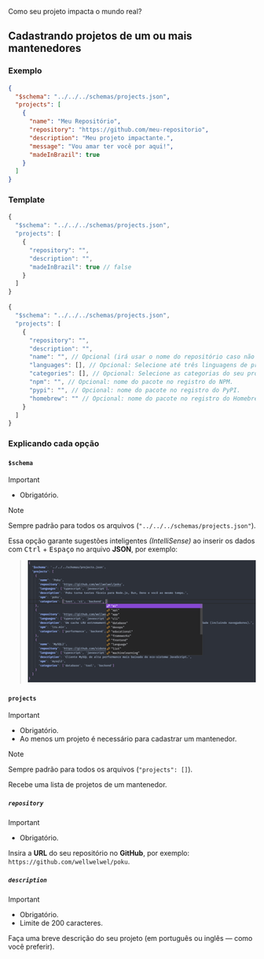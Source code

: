 Como seu projeto impacta o mundo real?

## Cadastrando projetos de um ou mais mantenedores

### Exemplo

```json
{
  "$schema": "../../../schemas/projects.json",
  "projects": [
    {
      "name": "Meu Repositório",
      "repository": "https://github.com/meu-repositorio",
      "description": "Meu projeto impactante.",
      "message": "Vou amar ter você por aqui!",
      "madeInBrazil": true
    }
  ]
}
```

### Template

```js
{
  "$schema": "../../../schemas/projects.json",
  "projects": [
    {
      "repository": "",
      "description": "",
      "madeInBrazil": true // false
    }
  ]
}
```

```js
{
  "$schema": "../../../schemas/projects.json",
  "projects": [
    {
      "repository": "",
      "description": "",
      "name": "", // Opcional (irá usar o nome do repositório caso não for passado)
      "languages": [], // Opcional: Selecione até três linguagens de programação (veja abaixo todas as linguagens disponíveis)
      "categories": [], // Opcional: Selecione as categorias do seu projeto (veja abaixo todas as categorias disponíveis)
      "npm": "", // Opcional: nome do pacote no registro do NPM.
      "pypi": "", // Opcional: nome do pacote no registro do PyPI.
      "homebrew": "" // Opcional: nome do pacote no registro do Homebrew.
    }
  ]
}
```

### Explicando cada opção

#### `$schema`

> [!IMPORTANT]
>
> - Obrigatório.

> [!NOTE]
>
> Sempre padrão para todos os arquivos (`"../../../schemas/projects.json"`).

Essa opção garante sugestões inteligentes _(IntelliSense)_ ao inserir os dados com <kbd>Ctrl</kbd> + <kbd>Espaço</kbd> no arquivo **JSON**, por exemplo:

> <img src="./resources/intellisense-example.png" width="480" />

#### `projects`

> [!IMPORTANT]
>
> - Obrigatório.
> - Ao menos um projeto é necessário para cadastrar um mantenedor.

> [!NOTE]
>
> Sempre padrão para todos os arquivos (`"projects": []`).

Recebe uma lista de projetos de um mantenedor.

##### `repository`

> [!IMPORTANT]
>
> - Obrigatório.

Insira a **URL** do seu repositório no **GitHub**, por exemplo: `https://github.com/wellwelwel/poku`.

##### `description`

> [!IMPORTANT]
>
> - Obrigatório.
> - Limite de 200 caracteres.

Faça uma breve descrição do seu projeto (em português ou inglês — como você preferir).
